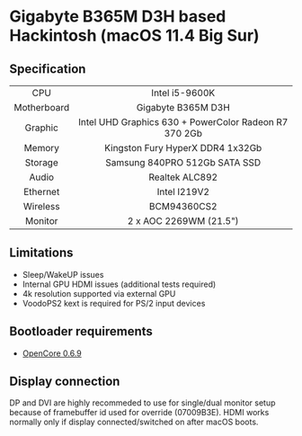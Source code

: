# Gigabyte B365M D3H based Hackintosh (macOS 11.4 Big Sur)


## Specification

|             |                                                                                        |
| :---------: | :------------------------------------------------------------------------------------: |
|     CPU     |                                     Intel i5-9600K                                     |
| Motherboard |                               Gigabyte B365M D3H                                       |
|   Graphic   |                                 Intel UHD Graphics 630 + PowerColor Radeon R7 370 2Gb  |
|   Memory    | Kingston Fury HyperX DDR4 1x32Gb                                             |
|   Storage   |                                     Samsung 840PRO 512Gb  SATA SSD                                   |
|    Audio    |                                     Realtek ALC892                                     |
|  Ethernet   |    Intel I219V2 |
|  Wireless   |    BCM94360CS2 |
|   Monitor   |                             2 x  AOC 2269WM (21.5")                            |

## Limitations

* Sleep/WakeUP issues
* Internal GPU HDMI issues (additional tests required)
* 4k resolution supported via external GPU
* VoodoPS2 kext is required for PS/2 input devices

## Bootloader requirements
* [OpenCore 0.6.9](https://github.com/acidanthera/OpenCorePkg/releases/tag/0.6.9)

## Display connection
DP and DVI are highly recommeded to use for single/dual monitor setup because of framebuffer id used for override (07009B3E). HDMI works normally only if display connected/switched on after macOS boots.

